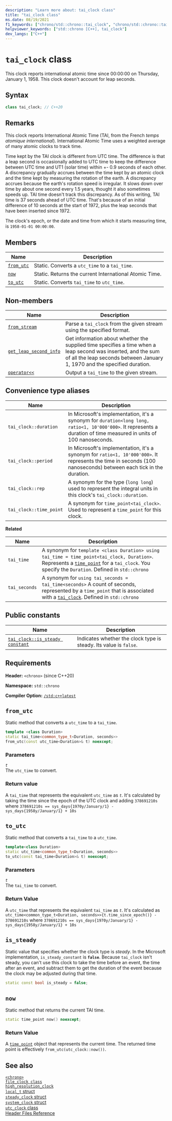 ```yaml
---
description: "Learn more about: tai_clock class"
title: "tai_clock class"
ms.date: 08/19/2021
f1_keywords: ["chrono/std::chrono::tai_clock", "chrono/std::chrono::tai_clock::now", "chrono/std::chrono::tai_clock::to_utc", "chrono/std::chrono::tai_clock::from_utc", "chrono/std::chrono::tai_clock::is_steady Constant", "std::chrono::tai_clock::get_leap_second_info"]
helpviewer_keywords: ["std::chrono [C++], tai_clock"]
dev_langs: ["C++"]
---
```


# `tai_clock` class

This clock reports international atomic time since 00:00:00 on Thursday, January 1, 1958. This clock doesn't account for leap seconds.

## Syntax

```cpp
class tai_clock; // C++20
```

## Remarks

This clock reports International Atomic Time (TAI, from the French *temps atomique international*). International Atomic Time uses a weighted average of many atomic clocks to track time.

Time kept by the TAI clock is different from UTC time. The difference is that a leap second is occasionally added to UTC time to keep the difference between UTC time and UT1 (solar time) within +- 0.9 seconds of each other. A discrepancy gradually accrues between the time kept by an atomic clock and the time kept by measuring the rotation of the earth. A discrepancy accrues because the earth's rotation speed is irregular. It slows down over time by about one second every 1.5 years, thought it also sometimes speeds up. TAI time doesn't track this discrepancy. As of this writing, TAI time is 37 seconds ahead of UTC time. That's because of an initial difference of 10 seconds at the start of 1972, plus the leap seconds that have been inserted since 1972.

The clock's epoch, or the date and time from which it starts measuring time, is `1958-01-01 00:00:00`.

## Members

|Name|Description|
|----------|-----------------|
|[`from_utc`](#from_utc)| Static. Converts a `utc_time` to a `tai_time`.|
|[`now`](#now)| Static. Returns the current International Atomic Time. |
|[`to_utc`](#to_utc)| Static. Converts `tai_time` to `utc_time`.|

## Non-members

| Name | Description |
|--|--|
| [`from_stream`](chrono-functions.md#std-chrono-from-stream) | Parse a `tai_clock` from the given stream using the specified format. |
| [`get_leap_second_info`](chrono-functions.md#std-chrono-get-leap-second-info) | Get information about whether the supplied time specifies a time when a leap second was inserted, and the sum of all the leap seconds between January 1, 1970 and the specified duration. |
| [`operator<<`](chrono-operators.md#op_left_shift) | Output a `tai_time` to the given stream. |

## Convenience type aliases

|Name|Description|
|----------|-----------------|
|`tai_clock::duration`|In Microsoft's implementation, it's a synonym for `duration<long long, ratio<1, 10'000'000>`. It represents a duration of time measured in units of 100 nanoseconds.|
|`tai_clock::period`| In Microsoft's implementation, it's a synonym for `ratio<1, 10'000'000>`. It represents the time in seconds (100 nanoseconds) between each tick in the duration.|
|`tai_clock::rep`|A synonym for the type (`long long`) used to represent the integral units in this clock's `tai_clock::duration`. |
|`tai_clock::time_point`|A synonym for `time_point<tai_clock>`. Used to represent a `time_point` for this clock.|

**Related**

|Name|Description|
|----------|-----------------|
|`tai_time`|A synonym for `template <class Duration> using tai_time = time_point<tai_clock, Duration>`. Represents a [`time_point`](time-point-class.md) for a `tai_clock`. You specify the `Duration`. Defined in `std::chrono`|
|`tai_seconds`|A synonym for `using tai_seconds = tai_time<seconds>` A count of seconds, represented by a `time_point` that is associated with a [`tai_clock`](tai-clock-class.md). Defined in `std::chrono`|

## Public constants

|Name|Description|
|----------|-----------------|
|[`tai_clock::is_steady constant`](#is_steady_constant)|Indicates whether the clock type is steady. Its value is `false`.|

## Requirements

**Header:** `<chrono>` (since C++20)

**Namespace:** `std::chrono`

**Compiler Option:** [`/std:c++latest`](../build/reference/std-specify-language-standard-version.md)

## <a name="from_utc"></a> `from_utc`

Static method that converts a `utc_time` to a `tai_time`.

```cpp
template <class Duration>
static tai_time<common_type_t<Duration, seconds>>
from_utc(const utc_time<Duration>& t) noexcept;
```

### Parameters

*`t`*\
The `utc_time` to convert.

### Return value

A `tai_time` that represents the equivalent `utc_time` as *`t`*. It's calculated by taking the time since the epoch of the UTC clock and adding `378691210s` where `378691210s == sys_days{1970y/January/1} - sys_days{1958y/January/1} + 10s`

## <a name="to_utc"></a> `to_utc`

Static method that converts a `tai_time` to a `utc_time`.

```cpp
template<class Duration>
static utc_time<common_type_t<Duration, seconds>>
to_utc(const tai_time<Duration>& t) noexcept;
```

### Parameters

*`t`*\
The `tai_time` to convert.

### Return Value

A `utc_time` that represents the equivalent `tai_time` as *`t`*. It's calculated as `utc_time<common_type_t<Duration, seconds>>{t.time_since_epoch()} - 378691210s` where `378691210s == sys_days{1970y/January/1} - sys_days{1958y/January/1} + 10s`

## <a name="is_steady_constant"></a> `is_steady`

Static value that specifies whether the clock type is *steady*. In the Microsoft implementation, `is_steady_constant` is **`false`**. Because `tai_clock` isn't steady, you can't use this clock to take the time before an event, the time after an event, and subtract them to get the duration of the event because the clock may be adjusted during that time.

```cpp
static const bool is_steady = false;
```

## <a name="now"></a> `now`

Static method that returns the current TAI time.

```cpp
static time_point now() noexcept;
```

### Return Value

A [`time_point`](../standard-library/time-point-class.md) object that represents the current time. The returned time point is effectively `from_utc(utc_clock::now())`.

## See also

[`<chrono>`](chrono.md)\
[`file_clock class`](file-clock-class.md)\
[`high_resolution_clock`](high-resolution-clock-struct.md)\
[`local_t` struct](local_t.md)\
[`steady_clock` struct](steady-clock-struct.md)\
[`system_clock` struct](system-clock-structure.md)\
[`utc_clock` class](utc-clock-class.md)\
[Header Files Reference](cpp-standard-library-header-files.md)